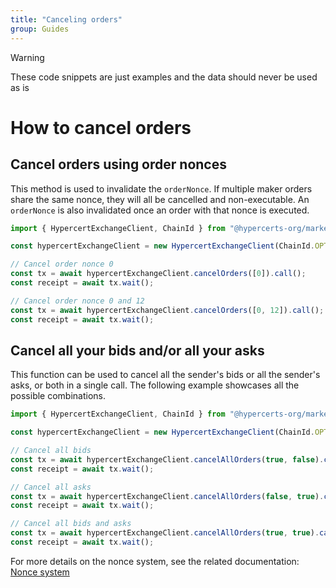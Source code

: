 ```yaml
---
title: "Canceling orders"
group: Guides
---
```


> [!WARNING]
>
> These code snippets are just examples and the data should never be used as is

# How to cancel orders

## Cancel orders using order nonces

This method is used to invalidate the `orderNonce`. If multiple maker orders share the same nonce, they will all be cancelled and non-executable. An `orderNonce` is also invalidated once an order with that nonce is executed.

```ts
import { HypercertExchangeClient, ChainId } from "@hypercerts-org/marketplace-sdk";

const hypercertExchangeClient = new HypercertExchangeClient(ChainId.OPTIMISM, provider, signer);

// Cancel order nonce 0
const tx = await hypercertExchangeClient.cancelOrders([0]).call();
const receipt = await tx.wait();

// Cancel order nonce 0 and 12
const tx = await hypercertExchangeClient.cancelOrders([0, 12]).call();
const receipt = await tx.wait();
```

## Cancel all your bids and/or all your asks

This function can be used to cancel all the sender's bids or all the sender's asks, or both in a single call. The following example showcases all the possible combinations.

```ts
import { HypercertExchangeClient, ChainId } from "@hypercerts-org/marketplace-sdk";

const hypercertExchangeClient = new HypercertExchangeClient(ChainId.OPTIMISM, provider, signer);

// Cancel all bids
const tx = await hypercertExchangeClient.cancelAllOrders(true, false).call();
const receipt = await tx.wait();

// Cancel all asks
const tx = await hypercertExchangeClient.cancelAllOrders(false, true).call();
const receipt = await tx.wait();

// Cancel all bids and asks
const tx = await hypercertExchangeClient.cancelAllOrders(true, true).call();
const receipt = await tx.wait();
```

For more details on the nonce system, see the related documentation: [Nonce system](./nonce-system.md)
